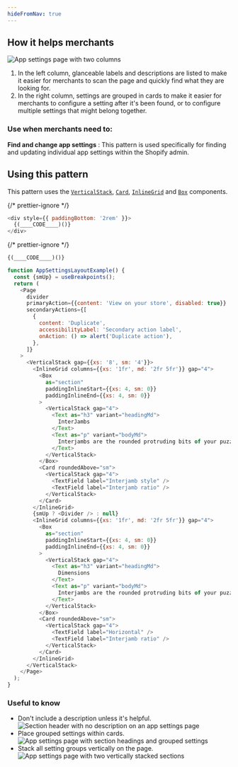 ```yaml
---
hideFromNav: true
---
```


<HowItHelps>

  ## How it helps merchants

  ![App settings page with two columns](/images/patterns/app-settings-layout/app-settings-cover-image.png)

  1. In the left column, glanceable labels and descriptions are listed to make it easier for merchants to scan the page and quickly find what they are looking for.
  2. In the right column, settings are grouped in cards to make it easier for merchants to configure a setting after it's been found, or to configure multiple settings that might belong together.

<DefinitionTable>

  ### Use when merchants need to:

  **Find and change app settings**
  : This pattern is used specifically for finding and updating individual app settings within the Shopify admin.

</DefinitionTable>

</HowItHelps>

<Usage>

## Using this pattern

This pattern uses the [`VerticalStack`](/components/layout-and-structure/vertical-stack), [`Card`](/components/layout-and-structure/card), [`InlineGrid`](/components/layout-and-structure/inline-grid) and [`Box`](/components/layout-and-structure/box) components.

{/* prettier-ignore */}
```javascript {"type":"previewContext","for":"example"}
<div style={{ paddingBottom: '2rem' }}>
  {(____CODE____)()}
</div>
```

{/* prettier-ignore */}
```javascript {"type":"sandboxContext","for":"example"}
{(____CODE____)()}
```

```javascript {"type":"livePreview","id":"example"}
function AppSettingsLayoutExample() {
  const {smUp} = useBreakpoints();
  return (
    <Page
      divider
      primaryAction={{content: 'View on your store', disabled: true}}
      secondaryActions={[
        {
          content: 'Duplicate',
          accessibilityLabel: 'Secondary action label',
          onAction: () => alert('Duplicate action'),
        },
      ]}
    >
      <VerticalStack gap={{xs: '8', sm: '4'}}>
        <InlineGrid columns={{xs: '1fr', md: '2fr 5fr'}} gap="4">
          <Box
            as="section"
            paddingInlineStart={{xs: 4, sm: 0}}
            paddingInlineEnd={{xs: 4, sm: 0}}
          >
            <VerticalStack gap="4">
              <Text as="h3" variant="headingMd">
                InterJambs
              </Text>
              <Text as="p" variant="bodyMd">
                Interjambs are the rounded protruding bits of your puzzlie piece
              </Text>
            </VerticalStack>
          </Box>
          <Card roundedAbove="sm">
            <VerticalStack gap="4">
              <TextField label="Interjamb style" />
              <TextField label="Interjamb ratio" />
            </VerticalStack>
          </Card>
        </InlineGrid>
        {smUp ? <Divider /> : null}
        <InlineGrid columns={{xs: '1fr', md: '2fr 5fr'}} gap="4">
          <Box
            as="section"
            paddingInlineStart={{xs: 4, sm: 0}}
            paddingInlineEnd={{xs: 4, sm: 0}}
          >
            <VerticalStack gap="4">
              <Text as="h3" variant="headingMd">
                Dimensions
              </Text>
              <Text as="p" variant="bodyMd">
                Interjambs are the rounded protruding bits of your puzzlie piece
              </Text>
            </VerticalStack>
          </Box>
          <Card roundedAbove="sm">
            <VerticalStack gap="4">
              <TextField label="Horizontal" />
              <TextField label="Interjamb ratio" />
            </VerticalStack>
          </Card>
        </InlineGrid>
      </VerticalStack>
    </Page>
  );
}
```

</Usage>
<UsefulToKnow>

  ### Useful to know

  - <span>Don't include a description unless it's helpful.</span> ![Section header with no description on an app settings page](/images/patterns/app-settings-layout/app-settings-usage-1.png)
  - <span>Place grouped settings within cards.</span> ![App settings page with section headings and grouped settings](/images/patterns/app-settings-layout/app-settings-usage-2.png)
  - <span>Stack all setting groups vertically on the page.</span> ![App settings page with two vertically stacked sections](/images/patterns/app-settings-layout/app-settings-usage-3.png)

</UsefulToKnow>
